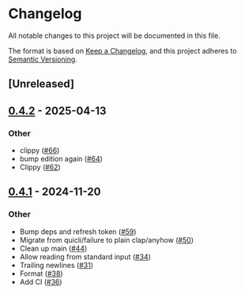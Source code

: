 # Changelog

All notable changes to this project will be documented in this file.

The format is based on [Keep a Changelog](https://keepachangelog.com/en/1.0.0/),
and this project adheres to [Semantic Versioning](https://semver.org/spec/v2.0.0.html).

## [Unreleased]

## [0.4.2](https://github.com/flying-sheep/rust-rst/compare/rst-v0.4.1...rst-v0.4.2) - 2025-04-13

### Other

- clippy ([#66](https://github.com/flying-sheep/rust-rst/pull/66))
- bump edition again ([#64](https://github.com/flying-sheep/rust-rst/pull/64))
- Clippy ([#62](https://github.com/flying-sheep/rust-rst/pull/62))

## [0.4.1](https://github.com/flying-sheep/rust-rst/compare/rst-v0.4.0...rst-v0.4.1) - 2024-11-20

### Other

- Bump deps and refresh token ([#59](https://github.com/flying-sheep/rust-rst/pull/59))
- Migrate from quicli/failure to plain clap/anyhow ([#50](https://github.com/flying-sheep/rust-rst/pull/50))
- Clean up main ([#44](https://github.com/flying-sheep/rust-rst/pull/44))
- Allow reading from standard input ([#34](https://github.com/flying-sheep/rust-rst/pull/34))
- Trailing newlines ([#31](https://github.com/flying-sheep/rust-rst/pull/31))
- Format ([#38](https://github.com/flying-sheep/rust-rst/pull/38))
- Add CI ([#36](https://github.com/flying-sheep/rust-rst/pull/36))

